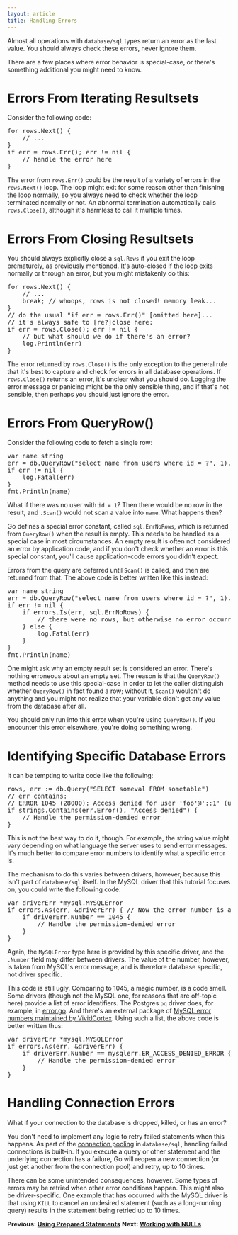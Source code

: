 ```yaml
---
layout: article
title: Handling Errors
---
```


Almost all operations with `database/sql` types return an error as the last
value. You should always check these errors, never ignore them.

There are a few places where error behavior is special-case, or there's
something additional you might need to know.

Errors From Iterating Resultsets
================================

Consider the following code:

<pre class="prettyprint lang-go">
for rows.Next() {
	// ...
}
if err = rows.Err(); err != nil {
	// handle the error here
}
</pre>

The error from `rows.Err()` could be the result of a variety of errors in the
`rows.Next()` loop. The loop
might exit for some reason other than finishing the loop normally, so you always
need to check whether the loop terminated normally or not. An abnormal
termination automatically calls `rows.Close()`, although it's harmless to call it
multiple times.

Errors From Closing Resultsets
==============================

You should always explicitly close a `sql.Rows` if you exit the loop
prematurely, as previously mentioned. It's auto-closed if the loop exits
normally or through an error, but you might mistakenly do this:

<pre class="prettyprint lang-go">
for rows.Next() {
	// ...
	break; // whoops, rows is not closed! memory leak...
}
// do the usual "if err = rows.Err()" [omitted here]...
// it's always safe to [re?]close here:
if err = rows.Close(); err != nil {
	// but what should we do if there's an error?
	log.Println(err)
}
</pre>

The error returned by `rows.Close()` is the only exception to the general rule
that it's best to capture and check for errors in all database operations. If
`rows.Close()` returns an error, it's unclear what you should do.
Logging the error message or panicing might be the only sensible thing,
and if that's not sensible, then perhaps you should just ignore the error.

Errors From QueryRow()
======================

Consider the following code to fetch a single row:

<pre class="prettyprint lang-go">
var name string
err = db.QueryRow("select name from users where id = ?", 1).Scan(&amp;name)
if err != nil {
	log.Fatal(err)
}
fmt.Println(name)
</pre>

What if there was no user with `id = 1`? Then there would be no row in the
result, and `.Scan()` would not scan a value into `name`. What happens then?

Go defines a special error constant, called `sql.ErrNoRows`, which is returned
from `QueryRow()` when the result is empty. This needs to be handled as a
special case in most circumstances. An empty result is often not considered an
error by application code, and if you don't check whether an error is this
special constant, you'll cause application-code errors you didn't expect.

Errors from the query are deferred until `Scan()` is called, and then are
returned from that. The above code is better written like this instead:

<pre class="prettyprint lang-go">
var name string
err = db.QueryRow("select name from users where id = ?", 1).Scan(&amp;name)
if err != nil {
	if errors.Is(err, sql.ErrNoRows) {
		// there were no rows, but otherwise no error occurred
	} else {
		log.Fatal(err)
	}
}
fmt.Println(name)
</pre>

One might ask why an empty result set is considered an error. There's nothing
erroneous about an empty set. The reason is that the `QueryRow()` method needs
to use this special-case in order to let the caller distinguish whether
`QueryRow()` in fact found a row; without it, `Scan()` wouldn't do anything and
you might not realize that your variable didn't get any value from the database
after all.

You should only run into this error when you're using `QueryRow()`. If you
encounter this error elsewhere, you're doing something wrong.

Identifying Specific Database Errors
====================================

It can be tempting to write code like the following:

<pre class="prettyprint lang-go">
rows, err := db.Query("SELECT someval FROM sometable")
// err contains:
// ERROR 1045 (28000): Access denied for user 'foo'@'::1' (using password: NO)
if strings.Contains(err.Error(), "Access denied") {
	// Handle the permission-denied error
}
</pre>

This is not the best way to do it, though. For example, the string value might
vary depending on what language the server uses to send error messages.  It's
much better to compare error numbers to identify what a specific error is.

The mechanism to do this varies between drivers, however, because this isn't
part of `database/sql` itself. In the MySQL driver that this tutorial focuses
on, you could write the following code:

<pre class="prettyprint lang-go">
var driverErr *mysql.MYSQLError
if errors.As(err, &driverErr) { // Now the error number is accessible directly
	if driverErr.Number == 1045 {
		// Handle the permission-denied error
	}
}
</pre>

Again, the `MySQLError` type here is provided by this specific driver, and the
`.Number` field may differ between drivers. The value of the number, however,
is taken from MySQL's error message, and is therefore database specific, not
driver specific.

This code is still ugly. Comparing to 1045, a magic number, is a code smell.
Some drivers (though not the MySQL one, for reasons that are off-topic here)
provide a list of error identifiers. The Postgres `pq` driver does, for example, in
[error.go](https://github.com/lib/pq/blob/master/error.go). And there's an
external package of [MySQL error numbers maintained by
VividCortex](https://github.com/VividCortex/mysqlerr). Using such a list, the
above code is better written thus:

<pre class="prettyprint lang-go">
var driverErr *mysql.MYSQLError
if errors.As(err, &driverErr) {
	if driverErr.Number == mysqlerr.ER_ACCESS_DENIED_ERROR {
		// Handle the permission-denied error
	}
}
</pre>

Handling Connection Errors
==========================

What if your connection to the database is dropped, killed, or has an error?

You don't need to implement any logic to retry failed statements when this
happens. As part of the [connection pooling](connection-pool.html) in
`database/sql`, handling failed connections is built-in. If you execute a query
or other statement and the underlying connection has a failure, Go will reopen a
new connection (or just get another from the connection pool) and retry, up to
10 times.

There can be some unintended consequences, however. Some types of errors may be
retried when other error conditions happen. This might also be driver-specific.
One example that has occurred with the MySQL driver is that using `KILL` to
cancel an undesired statement (such as a long-running query) results in the
statement being retried up to 10 times.

**Previous: [Using Prepared Statements](prepared.html)**
**Next: [Working with NULLs](nulls.html)**
